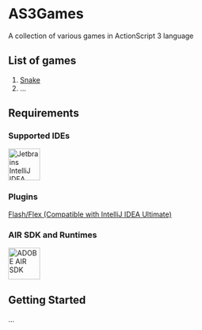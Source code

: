 # AS3Games
A collection of various games in ActionScript 3 language

## List of games
<ol>
<li><a href="https://github.com/romanlysenko/AS3Games/tree/main/Snake">Snake</a></li>
<li>...</li>
</ol>

## Requirements
### Supported IDEs
<p><a href="https://www.jetbrains.com/idea/download"><img height="64" title="Jetbrains IntelliJ IDEA Ultimate 2023.2+" 
alt="Jetbrains IntelliJ IDEA Ultimate 2023.2+" 
src="https://upload.wikimedia.org/wikipedia/commons/9/9c/IntelliJ_IDEA_Icon.svg"></a></p>

### Plugins
<p><a href="https://plugins.jetbrains.com/plugin/14508-flash-flex">
Flash/Flex (Compatible with IntelliJ IDEA Ultimate)</a></p>

### AIR SDK and Runtimes
<p><a href="https://airsdk.harman.com/"><img height="64" title="ADOBE AIR SDK" 
alt="ADOBE AIR SDK" 
src="https://upload.wikimedia.org/wikipedia/commons/thumb/1/11/Adobe_AIR_logo.svg/494px-Adobe_AIR_logo.svg.png"></a></p>

## Getting Started
...
